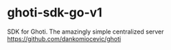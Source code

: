 # ghoti-sdk-go-v1
SDK for Ghoti. The amazingly simple centralized server https://github.com/dankomiocevic/ghoti
